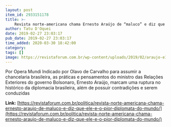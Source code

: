 ```yaml
---
layout: post
item_id: 2933151178
title: >-
    Revista norte-americana chama Ernesto Araújo de “maluco” e diz que ele é “o pior diplomata do mundo”
author: Tatu D'Oquei
date: 2019-02-27 23:03:17
pub_date: 2019-02-27 23:03:17
time_added: 2020-03-30 18:42:00
category: 
tags: []
image: https://revistaforum.com.br/wp-content/uploads/2019/02/araujo-e1551308435257.jpg
---
```


Por Opera Mundi Indicado por Olavo de Carvalho para assumir a chancelaria brasileira, as práticas e pensamentos do ministro das Relações Exteriores do governo Bolsonaro, Ernesto Araújo, marcam uma ruptura no histórico da diplomacia brasileira, além de possuir contradições e serem conduzidas

**Link:** [https://revistaforum.com.br/politica/revista-norte-americana-chama-ernesto-araujo-de-maluco-e-diz-que-ele-e-o-pior-diplomata-do-mundo/](https://revistaforum.com.br/politica/revista-norte-americana-chama-ernesto-araujo-de-maluco-e-diz-que-ele-e-o-pior-diplomata-do-mundo/)

